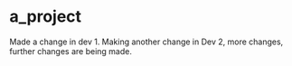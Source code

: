# a_project
Made a change in dev 1.
Making another change in Dev 2, more changes, further changes are being made.
